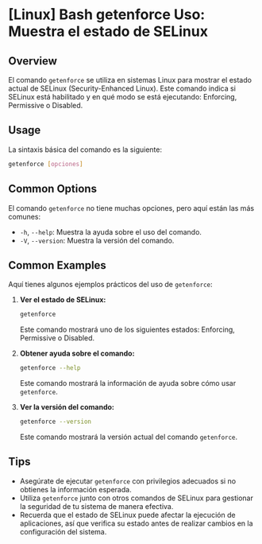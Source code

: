 # [Linux] Bash getenforce Uso: Muestra el estado de SELinux

## Overview
El comando `getenforce` se utiliza en sistemas Linux para mostrar el estado actual de SELinux (Security-Enhanced Linux). Este comando indica si SELinux está habilitado y en qué modo se está ejecutando: Enforcing, Permissive o Disabled.

## Usage
La sintaxis básica del comando es la siguiente:

```bash
getenforce [opciones]
```

## Common Options
El comando `getenforce` no tiene muchas opciones, pero aquí están las más comunes:

- `-h`, `--help`: Muestra la ayuda sobre el uso del comando.
- `-V`, `--version`: Muestra la versión del comando.

## Common Examples
Aquí tienes algunos ejemplos prácticos del uso de `getenforce`:

1. **Ver el estado de SELinux:**
   ```bash
   getenforce
   ```
   Este comando mostrará uno de los siguientes estados: Enforcing, Permissive o Disabled.

2. **Obtener ayuda sobre el comando:**
   ```bash
   getenforce --help
   ```
   Este comando mostrará la información de ayuda sobre cómo usar `getenforce`.

3. **Ver la versión del comando:**
   ```bash
   getenforce --version
   ```
   Este comando mostrará la versión actual del comando `getenforce`.

## Tips
- Asegúrate de ejecutar `getenforce` con privilegios adecuados si no obtienes la información esperada.
- Utiliza `getenforce` junto con otros comandos de SELinux para gestionar la seguridad de tu sistema de manera efectiva.
- Recuerda que el estado de SELinux puede afectar la ejecución de aplicaciones, así que verifica su estado antes de realizar cambios en la configuración del sistema.